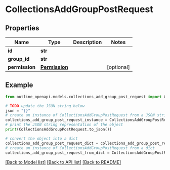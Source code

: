 # CollectionsAddGroupPostRequest


## Properties

Name | Type | Description | Notes
------------ | ------------- | ------------- | -------------
**id** | **str** |  | 
**group_id** | **str** |  | 
**permission** | [**Permission**](Permission.md) |  | [optional] 

## Example

```python
from outline_openapi.models.collections_add_group_post_request import CollectionsAddGroupPostRequest

# TODO update the JSON string below
json = "{}"
# create an instance of CollectionsAddGroupPostRequest from a JSON string
collections_add_group_post_request_instance = CollectionsAddGroupPostRequest.from_json(json)
# print the JSON string representation of the object
print(CollectionsAddGroupPostRequest.to_json())

# convert the object into a dict
collections_add_group_post_request_dict = collections_add_group_post_request_instance.to_dict()
# create an instance of CollectionsAddGroupPostRequest from a dict
collections_add_group_post_request_from_dict = CollectionsAddGroupPostRequest.from_dict(collections_add_group_post_request_dict)
```
[[Back to Model list]](../README.md#documentation-for-models) [[Back to API list]](../README.md#documentation-for-api-endpoints) [[Back to README]](../README.md)


